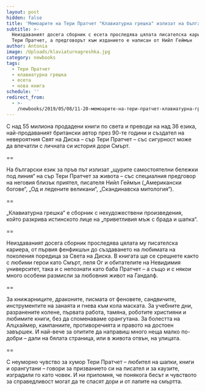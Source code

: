 ```yaml
---
layout: post
hidden: false
title: 'Мемоарите на Тери Пратчет "Клавиатурна грешка" излизат на български '
subtitle: >-
  Неиздаваният досега сборник с есета проследява цялата писателска кариера на
  Тери Пратчет, а предговорът към изданието е написан от Нийл Геймън
author: Antonia
image: /Uploads/klaviaturnagreshka.jpg
category: newbooks
tags:
  - Тери Пратчет
  - клавиатурна грешка
  - есета
  - нова книга
schedule: ''
redirect_from:
  - >-
    /newbooks/2019/05/08/11-20-мемоарите-на-тери-пратчет-клавиатурна-грешка-излизат-на-български
---
```

С над 55 милиона продадени книги по света и преводи на над 36 езика, най-продаваният британски автор през 90-те години и създател на невероятния Свят на Диска – сър Тери Пратчет – със сигурност може да впечатли с личната си история дори Смърт. 

\==

На български език за пръв път излизат „щурите самостоятелни бележки под линия“ на сър Тери Пратчет за живота – със специалния предговор на неговия близък приятел, писателя Нийл Геймън („Американски богове“, „Од и ледените великани“, „Скандинавска митология“). 

\==

„Клавиатурна грешка“ е сборник с нехудожествени произведения, който разкрива истинското лице на „приветливия мъж с брада и шапка“. 

\==

Неиздаваният досега сборник проследява цялата му писателска кариера, от първия фенфикшън до създаването на любимата на поколения поредица за Света на Диска. В книгата ще се срещнете както с любими герои като Смърт, леля Ог и обитателите на Невидимия университет, така и с непознати като баба Пратчет – а също и с някои много особени размисли за любовния живот на Гандалф. 

\==

За книжарниците, драконите, писмата от феновете, сандвичите, инструментите на занаята и гнева към кола маската. За учебните дни, разранените колене, първата работа, тамяна, роботите християни и любимите книги, без да споменаваме орангутана. За болестта на Алцхаймер, кампаниите, противоречията и правото на достоен завършек. И най-вече за опитите да направиш много неща малко по-добри – дали на бялата страница, или в живота отвън, на улицата.

\==

С неуморно чувство за хумор Тери Пратчет – любител на шапки, книги и орангутани – говори за призванието си на писател и за каузите, изградили го като човек. И ни припомня, че понякога бесът и чувството за справедливост могат да те спасят дори и от лапите на смъртта.
